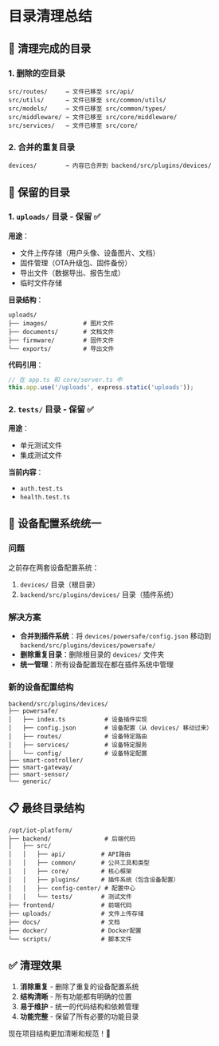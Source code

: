 # 目录清理总结

## 🧹 清理完成的目录

### 1. **删除的空目录**
```
src/routes/     → 文件已移至 src/api/
src/utils/      → 文件已移至 src/common/utils/
src/models/     → 文件已移至 src/common/types/
src/middleware/ → 文件已移至 src/core/middleware/
src/services/   → 文件已移至 src/core/
```

### 2. **合并的重复目录**
```
devices/        → 内容已合并到 backend/src/plugins/devices/
```

## 📁 保留的目录

### 1. **`uploads/` 目录 - 保留** ✅
**用途**：
- 文件上传存储（用户头像、设备图片、文档）
- 固件管理（OTA升级包、固件备份）
- 导出文件（数据导出、报告生成）
- 临时文件存储

**目录结构**：
```
uploads/
├── images/          # 图片文件
├── documents/       # 文档文件
├── firmware/        # 固件文件
└── exports/         # 导出文件
```

**代码引用**：
```typescript
// 在 app.ts 和 core/server.ts 中
this.app.use('/uploads', express.static('uploads'));
```

### 2. **`tests/` 目录 - 保留** ✅
**用途**：
- 单元测试文件
- 集成测试文件

**当前内容**：
- `auth.test.ts`
- `health.test.ts`

## 🔄 设备配置系统统一

### 问题
之前存在两套设备配置系统：
1. `devices/` 目录（根目录）
2. `backend/src/plugins/devices/` 目录（插件系统）

### 解决方案
- **合并到插件系统**：将 `devices/powersafe/config.json` 移动到 `backend/src/plugins/devices/powersafe/`
- **删除重复目录**：删除根目录的 `devices/` 文件夹
- **统一管理**：所有设备配置现在都在插件系统中管理

### 新的设备配置结构
```
backend/src/plugins/devices/
├── powersafe/
│   ├── index.ts           # 设备插件实现
│   ├── config.json        # 设备配置（从 devices/ 移动过来）
│   ├── routes/            # 设备特定路由
│   ├── services/          # 设备特定服务
│   └── config/            # 设备特定配置
├── smart-controller/
├── smart-gateway/
├── smart-sensor/
└── generic/
```

## 📋 最终目录结构

```
/opt/iot-platform/
├── backend/               # 后端代码
│   ├── src/
│   │   ├── api/          # API路由
│   │   ├── common/       # 公共工具和类型
│   │   ├── core/         # 核心框架
│   │   ├── plugins/      # 插件系统（包含设备配置）
│   │   ├── config-center/ # 配置中心
│   │   └── tests/        # 测试文件
├── frontend/             # 前端代码
├── uploads/              # 文件上传存储
├── docs/                 # 文档
├── docker/               # Docker配置
└── scripts/              # 脚本文件
```

## ✅ 清理效果

1. **消除重复** - 删除了重复的设备配置系统
2. **结构清晰** - 所有功能都有明确的位置
3. **易于维护** - 统一的代码结构和依赖管理
4. **功能完整** - 保留了所有必要的功能目录

现在项目结构更加清晰和规范！🎉
